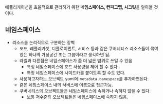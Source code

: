 애플리케이션을 효율적으로 관리하기 위한 **네임스페이스, 컨피그맵, 시크릿**을 알아볼 것이다.

## 네임스페이스

- 리소스를 논리적으로 구분하는 장벽
  - 포드, 레플리카셋, 디플로이먼트, 서비스 등과 같은 쿠버네티스 리소스들이 묶여 있는 하나의 가상공간 또는 그룹이라고 생각하면 됨.
  - 라벨과 다른점은 네임스페이스가 좀 더 넓은 범위로 쓰일 수 있음
    - 특정 네임스페이스에 포드 사용량을 제어 할 수 있다.
    - 특정 네임스페이스에 사이드카를 붙이도록 할 수도 있다.
  - 사용하고자하는 오브젝트 yaml에 `metadata.namespace`를 추가하면된다.
  - 같은 네임스페이스 내의 서비스에 이름으로 접근가능.
  - 쿠버네티스의 오브젝트들은 네임스페이스에 속하거나 속하지 않을 수 있다.
    - 보통 저수준의 오브젝트들은 네임스페이스에 속하지 않음.